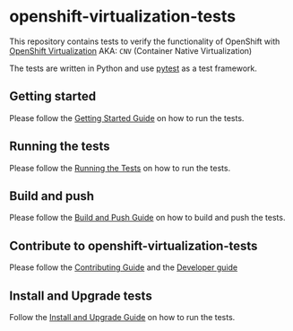 # openshift-virtualization-tests

This repository contains tests to verify the functionality of OpenShift with [OpenShift Virtualization](https://www.redhat.com/en/technologies/cloud-computing/openshift/virtualization)
AKA: `CNV` (Container Native Virtualization)

The tests are written in Python and use [pytest](https://docs.pytest.org/en/stable/) as a test framework.


## Getting started
Please follow the [Getting Started Guide](docs/GETTING_STARTED.md) on how to run the tests.

## Running the tests
Please follow the [Running the Tests](docs/RUNNING_TESTS.md) on how to run the tests.

## Build and push
Please follow the [Build and Push Guide](docs/CONTAINERIZE_TESTS.md) on how to build and push the tests.

## Contribute to openshift-virtualization-tests
Please follow the [Contributing Guide](docs/CONTRIBUTING.md) and the [Developer guide](docs/DEVELOPER_GUIDE.md)

## Install and Upgrade tests
Follow the [Install and Upgrade Guide](docs/INSTALL_AND_UPGRADE.md) on how to run the tests.
